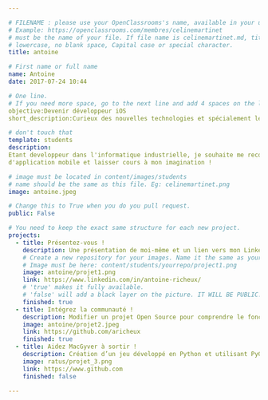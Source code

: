 ```yaml
---

# FILENAME : please use your OpenClassrooms's name, available in your url.
# Example: https://openclassrooms.com/membres/celinemartinet
# must be the name of your file. If file name is celinemartinet.md, title is celinemartinet.
# lowercase, no blank space, Capital case or special character.
title: antoine

# First name or full name
name: Antoine
date: 2017-07-24 10:44

# One line.
# If you need more space, go to the next line and add 4 spaces on the left, as in 'description'.
objective:Devenir développeur iOS
short_description:Curieux des nouvelles technologies et spécialement le développement mobile

# don't touch that
template: students
description:
Etant developpeur dans l'informatique industrielle, je souhaite me reconvertir dans le developpement
d'application mobile et laisser cours à mon imagination !

# image must be located in content/images/students
# name should be the same as this file. Eg: celinemartinet.png
image: antoine.jpeg

# Change this to True when you do you pull request.
public: False

# You need to keep the exact same structure for each new project.
projects:
  - title: Présentez-vous !
    description: Une présentation de moi-même et un lien vers mon LinkedIn.
    # Create a new repository for your images. Name it the same as your nickname and profile picture.
    # Image must be here: content/students/yourrepo/project1.png
    image: antoine/projet1.png
    link: https://www.linkedin.com/in/antoine-richeux/
    # 'true' makes it fully available.
    # 'false' will add a black layer on the picture. IT WILL BE PUBLIC!
    finished: true
  - title: Intégrez la communauté !
    description: Modifier un projet Open Source pour comprendre le fonctionnement de Git, de Github et des pull requests. 
    image: antoine/projet2.jpeg
    link: https://github.com/aricheux
    finished: true
  - title: Aidez MacGyver à sortir !
    description: Création d’un jeu développé en Python et utilisant PyGame.
    image: ratus/projet_3.png
    link: https://www.github.com
    finished: false
    
---
```

